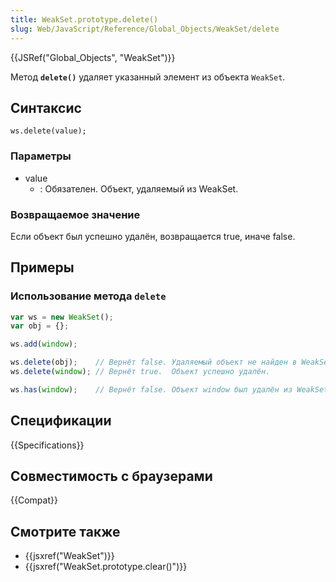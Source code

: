 ```yaml
---
title: WeakSet.prototype.delete()
slug: Web/JavaScript/Reference/Global_Objects/WeakSet/delete
---
```


{{JSRef("Global_Objects", "WeakSet")}}

Метод **`delete()`** удаляет указанный элемент из объекта `WeakSet`.

## Синтаксис

```
ws.delete(value);
```

### Параметры

- value
  - : Обязателен. Объект, удаляемый из WeakSet.

### Возвращаемое значение

Если объект был успешно удалён, возвращается true, иначе false.

## Примеры

### Использование метода `delete`

```js
var ws = new WeakSet();
var obj = {};

ws.add(window);

ws.delete(obj);    // Вернёт false. Удаляемый объект не найден в WeakSet.
ws.delete(window); // Вернёт true.  Объект успешно удалён.

ws.has(window);    // Вернёт false. Объект window был удалён из WeakSet.
```

## Спецификации

{{Specifications}}

## Совместимость с браузерами

{{Compat}}

## Смотрите также

- {{jsxref("WeakSet")}}
- {{jsxref("WeakSet.prototype.clear()")}}
